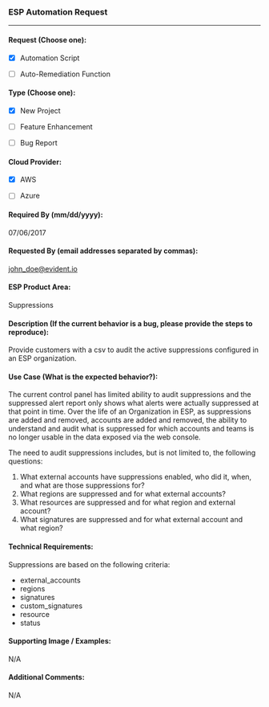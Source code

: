 ### ESP Automation Request

---

#### Request (Choose one):

- [x] Automation Script
- [ ] Auto-Remediation Function


#### Type (Choose one):

- [x] New Project
- [ ] Feature Enhancement
- [ ] Bug Report
 
 
 #### Cloud Provider:
- [x] AWS
- [ ] Azure
 
 
#### Required By (mm/dd/yyyy):
07/06/2017


#### Requested By (email addresses separated by commas):
john_doe@evident.io


#### ESP Product Area:
Suppressions


#### Description (If the current behavior is a bug, please provide the steps to reproduce):
Provide customers with a csv to audit the active suppressions configured in an ESP organization.


#### Use Case (What is the expected behavior?):
The current control panel has limited ability to audit suppressions and the suppressed alert report only shows what alerts were actually suppressed at that point in time.  Over the life of an Organization in ESP, as suppressions are added and removed, accounts are added and removed, the ability to understand and audit what is suppressed for which accounts and teams is no longer usable in the data exposed via the web console.

The need to audit suppressions includes, but is not limited to, the following questions:

1. What external accounts have suppressions enabled, who did it, when, and what are those suppressions for?
2. What regions are suppressed and for what external accounts?
3. What resources are suppressed and for what region and external account?
4. What signatures are suppressed and for what external account and what region?


#### Technical Requirements:
Suppressions are based on the following criteria:

* external_accounts
* regions
* signatures
* custom_signatures
* resource
* status


#### Supporting Image / Examples:
N/A


#### Additional Comments:
N/A
